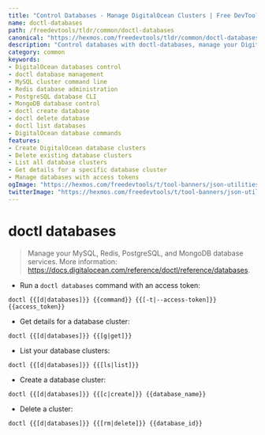 ```yaml
---
title: "Control Databases - Manage DigitalOcean Clusters | Free DevTools"
name: doctl-databases
path: /freedevtools/tldr/common/doctl-databases
canonical: "https://hexmos.com/freedevtools/tldr/common/doctl-databases/"
description: "Control databases with doctl-databases, manage your DigitalOcean MySQL, Redis, PostgreSQL, and MongoDB clusters easily. Free online tool, no registration required."
category: common
keywords:
- DigitalOcean databases control
- doctl database management
- MySQL cluster command line
- Redis database administration
- PostgreSQL database CLI
- MongoDB database control
- doctl create database
- doctl delete database
- doctl list databases
- DigitalOcean database commands
features:
- Create DigitalOcean database clusters
- Delete existing database clusters
- List all database clusters
- Get details for a specific database cluster
- Manage databases with access tokens
ogImage: "https://hexmos.com/freedevtools/t/tool-banners/json-utilities-banner.png"
twitterImage: "https://hexmos.com/freedevtools/t/tool-banners/json-utilities-banner.png"
---
```


# doctl databases

> Manage your MySQL, Redis, PostgreSQL, and MongoDB database services.
> More information: <https://docs.digitalocean.com/reference/doctl/reference/databases>.

- Run a `doctl databases` command with an access token:

`doctl {{[d|databases]}} {{command}} {{[-t|--access-token]}} {{access_token}}`

- Get details for a database cluster:

`doctl {{[d|databases]}} {{[g|get]}}`

- List your database clusters:

`doctl {{[d|databases]}} {{[ls|list]}}`

- Create a database cluster:

`doctl {{[d|databases]}} {{[c|create]}} {{database_name}}`

- Delete a cluster:

`doctl {{[d|databases]}} {{[rm|delete]}} {{database_id}}`
